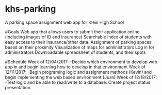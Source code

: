 # khs-parking
A parking space assignment web app for Klein High School

#Goals
Web app that allows users to submit their application online (including images of ID and Insurance)
    Searchable index of students with easy access to their insurance/other data.
Assignment of parking spaces based on their proximity
Visualization of maps for administrators
Log in for administrators
Downloadable spreadsheet of students, and their spots

#Schedule
Week of 12/04/2017: 
    -Decide which environment to develop web app in and begin learning how to develop in that environment
Week of 12/11/2017: 
    -Begin programing logic and assignment methods (Kevin) and begin implementing the web based environment (Juan)
Week of 12/18/2017:
    -Test logic and be able to read/write to a database. Create project status presentation.
